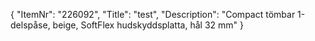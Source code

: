 {
  "ItemNr": "226092",
  "Title": "test",
  "Description": "Compact tömbar 1-delspåse, beige, SoftFlex hudskyddsplatta, hål 32 mm"
}